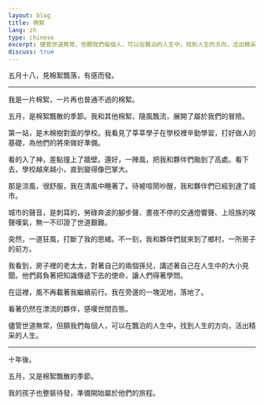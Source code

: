 ```yaml
---
layout: blog
title: 棉絮
lang: zh
type: chinese
excerpt: 儘管世道無常，但願我們每個人，可以在飄泊的人生中，找到人生的方向，活出精采的人生。
discuss: true
---
```

五月十八，見棉絮飄落，有感而發。

---

我是一片棉絮，一片再也普通不過的棉絮。

五月，是棉絮飄散的季節。我和其他棉絮，隨風飄流，展開了屬於我們的冒險。

第一站，是木棉樹對面的學校。我看見了莘莘學子在學校裡辛勤學習，打好做人的基礎，為他們的將來做好準備。

看的入了神，差點撞上了牆壁。還好，一陣風，把我和夥伴們颱到了高處。看下去，學校越來越小，直到變得像巴掌大。

那是涼風，很舒服，我在清風中睡著了。待被喧鬧吵醒，我和夥伴們已經到達了城市。

城市的聲音，是刺耳的，勞碌奔波的腳步聲、晝夜不停的交通燈響聲、上班族的唉聲嘆氣，無一不印證了世道艱難。

突然，一道狂風，打斷了我的思緒。不一刻，我和夥伴們就來到了鄉村，一所房子的前方。

我看到，房子裡的老太太，對著自己的兩個孫兒，講述著自己在人生中的大小見聞。他們肩負著把知識傳遞下去的使命，讓人們得著學問。

在這裡，風不再載著我繼續前行。我在旁邊的一塊泥地，落地了。

看著仍然在漂流的夥伴，感嘆世間百態。

儘管世道無常，但願我們每個人，可以在飄泊的人生中，找到人生的方向，活出精采的人生。

---

十年後。

五月，又是棉絮飄散的季節。

我的孩子也整裝待發，準備開始屬於他們的旅程。